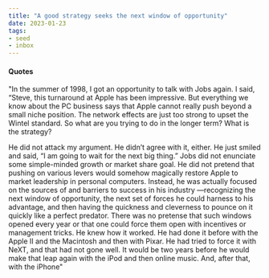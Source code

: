 ```yaml
---
title: "A good strategy seeks the next window of opportunity"
date: 2023-01-23
tags:
- seed
- inbox
---
```


#### Quotes

"In the summer of 1998, I got an opportunity to talk with Jobs again. I said, “Steve, this turnaround at Apple has been impressive. But everything we know about the PC business says that Apple cannot really push beyond a small niche position. The network effects are just too strong to upset the Wintel standard. So what are you trying to do in the longer term? What is the strategy?

He did not attack my argument. He didn’t agree with it, either. He just smiled and said, “I am going to wait for the next big thing.” Jobs did not enunciate some simple-minded growth or market share goal. He did not pretend that pushing on various levers would somehow magically restore Apple to market leadership in personal computers. Instead, he was actually focused on the sources of and barriers to success in his industry —recognizing the next window of opportunity, the next set of forces he could harness to his advantage, and then having the quickness and cleverness to pounce on it quickly like a perfect predator. There was no pretense that such windows opened every year or that one could force them open with incentives or management tricks. He knew how it worked. He had done it before with the Apple II and the Macintosh and then with Pixar. He had tried to force it with NeXT, and that had not gone well. It would be two years before he would make that leap again with the iPod and then online music. And, after that, with the iPhone"


